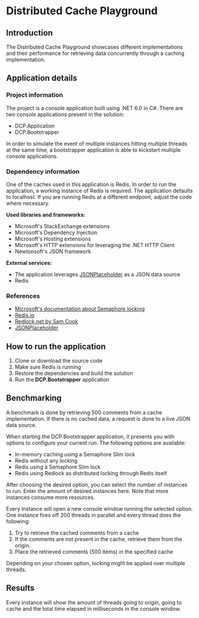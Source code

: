 
# Distributed Cache Playground

## Introduction
The Distributed Cache Playground showcases different implementations and their performance for retrieving data concurrently through a caching implementation.

## Application details

### Project information
The project is a console application built using .NET 6.0 in C#.
There are two console applications present in the solution:

 - DCP.Application
 - DCP.Bootstrapper

In order to simulate the event of multiple instances hitting multiple threads at the same time, a bootstrapper application is able to kickstart multiple console applications.

### Dependency information
One of the caches used in this application is Redis. In order to run the application, a working instance of Redis is required. The application defaults to localhost. If you are running Redis at a different endpoint, adjust the code where necessary.

**Used libraries and frameworks:**
 - Microsoft's StackExchange extensions
 - Microsoft's Dependency Injection
 - Microsoft's Hosting extensions
 - Microsoft's HTTP extensions for leveraging the .NET HTTP Client
 - Newtonsoft's JSON framework

**External services:**
 - The application leverages [JSONPlaceholder](https://jsonplaceholder.typicode.com/) as a JSON data source
 - Redis

### References
 - [Microsoft's documentation about Semaphore locking](https://docs.microsoft.com/en-us/dotnet/standard/threading/semaphore-and-semaphoreslim)
 - [Redis.io](https://redis.io/)
 - [Redlock.net by Sam Cook](https://github.com/samcook/RedLock.net)
 - [JSONPlaceholder](https://jsonplaceholder.typicode.com/)

## How to run the application

 1. Clone or download the source code
 2. Make sure Redis is running
 3. Restore the dependencies and build the solution
 4. Run the **DCP.Bootstrapper** application

## Benchmarking
A benchmark is done by retrieving 500 comments from a cache implementation. If there is no cached data, a request is done to a live JSON data source.

When starting the DCP.Bootstrapper application, it presents you with options to configure your current run.
The following options are available:
 - In-memory caching using a Semaphore Slim lock
 - Redis without any locking
 - Redis using a Semaphore Slim lock
 - Redis using Redlock as distributed locking through Redis itself

After choosing the desired option, you can select the number of instances to run. Enter the amount of desired instances here. Note that more instances consume more resources.

Every instance will open a new console window running the selected option.
One instance fires off 200 threads in parallel and every thread does the following:

 1. Try to retrieve the cached comments from a cache
 2. If the comments are not present in the cache, retrieve them from the origin.
 3. Place the retrieved comments (500 items) in the specified cache

Depending on your chosen option, locking might be applied over multiple threads.

## Results
Every instance will show the amount of threads going to origin, going to cache and the total time elapsed in milliseconds in the console window.
